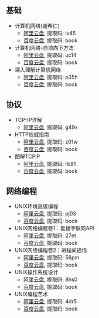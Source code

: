 ## 基础

- 计算机网络(谢希仁)
  - [阿里云盘](https://www.aliyundrive.com/s/PrCYa3Jauf2), 提取码: iv45
  - [百度云盘](https://pan.baidu.com/s/1gEa9tiHqGcEXVb0XPVnazQ), 提取码: book
- 计算机网络-自顶向下方法
  - [阿里云盘](https://www.aliyundrive.com/s/exRtaYViP17), 提取码: uc14
  - [百度云盘](https://pan.baidu.com/s/195Vb3L5j4QOmnuRoPlL5IA), 提取码: book
- 深入理解计算机网络
  - [阿里云盘](https://www.aliyundrive.com/s/NxvqDV7c4Va), 提取码: p35h
  - [百度云盘](https://pan.baidu.com/s/14MolzRfZnGFOthaNSdAVxA), 提取码: book

## 协议

- TCP-IP详解
  - [阿里云盘](https://www.aliyundrive.com/s/wWFyPE6UhCv), 提取码: g49x
- HTTP权威指南
  - [阿里云盘](https://www.aliyundrive.com/s/b8EhsFbVyi9), 提取码: z01w
  - [百度云盘](https://pan.baidu.com/s/1PV_n2i9nUcWY9ZQykqD_WA), 提取码: book 
- 图解TCPIP
  - [阿里云盘](https://www.aliyundrive.com/s/55KAo1x6gH7), 提取码: rb91
  - [百度云盘](https://pan.baidu.com/s/1rAQ7OJFuIJPPduVRCRTJSA), 提取码: book

## 网络编程

- UNIX环境高级编程
  - [阿里云盘](https://www.aliyundrive.com/s/N2aJ2q6GLiu), 提取码: pj03
  - [百度云盘](https://pan.baidu.com/s/1yyEFPbtu0Oh3ZS3fX3EU0Q), 提取码: book
- UNIX网络编程卷1：套接字联网API
  - [阿里云盘](https://www.aliyundrive.com/s/wrufBgLEuNf), 提取码: 27et
  - [百度云盘](https://pan.baidu.com/s/1rY2H5vbVRqInRIx8BhZv-g), 提取码: book
- UNIX网络编程卷2：进程间通信
  - [阿里云盘](https://www.aliyundrive.com/s/zi11yuaNnHR), 提取码: 56pm
  - [百度云盘](https://pan.baidu.com/s/1JxvLQMHV0UVjHfaIGKi9Yw), 提取码: book
- UNIX操作系统设计
  - [阿里云盘](https://www.aliyundrive.com/s/cbxuFG6qdJf), 提取码: 8hs0
  - [百度云盘](https://pan.baidu.com/s/1gbbGOkzUxD4qBpoa7d2DWw), 提取码: book
- UNIX编程艺术
  - [阿里云盘](https://www.aliyundrive.com/s/X3w3ctWHx1q), 提取码: 4dr5
  - [百度云盘](https://pan.baidu.com/s/1uZO33npLaUAdrrxzE4dDAw), 提取码: book


